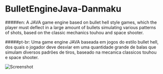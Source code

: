 # BulletEngineJava-Danmaku

#####en:
A JAVA game engine based on bullet hell style games, which the player must deflect in a large amount of bullets simulating various patterns of shots, based on the classic mechanics touhou and space shooter.

#####pt-br:
Uma game engine JAVA baseada em jogos do estilo bullet hell, dos quais o jogador deve desviar em uma quantidade grande de balas que simulam diversos padrões de tiros, baseado na mecanica classicos touhou e space shooter.



![Screenshot](http://adeveloper.com.br/TrabalhoEUA/framework.png)
